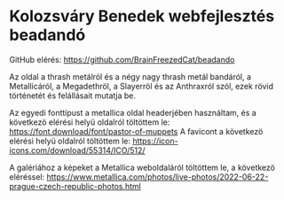 # Kolozsváry Benedek webfejlesztés beadandó

GitHub elérés: https://github.com/BrainFreezedCat/beadando

Az oldal a thrash metálról és a négy nagy thrash metál bandáról, a Metallicáról, a Megadethröl, a Slayerröl és az Anthraxról szól, ezek rövid történetét és felállásait mutatja be.

Az egyedi fonttípust a metallica oldal headerjében használtam, és a következö elérési helyü oldalról töltöttem le: https://font.download/font/pastor-of-muppets
A favicont a következö elérési helyü oldalról töltöttem le: https://icon-icons.com/download/55314/ICO/512/

A galériához a képeket a Metallica weboldaláról töltöttem le, a következö eléréssel: https://www.metallica.com/photos/live-photos/2022-06-22-prague-czech-republic-photos.html

